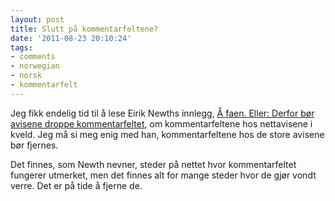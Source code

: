 ```yaml
---
layout: post
title: Slutt på kommentarfeltene?
date: '2011-08-23 20:10:24'
tags:
- comments
- norwegian
- norsk
- kommentarfelt
---
```



Jeg fikk endelig tid til å lese Eirik Newths innlegg, [Å faen. Eller: Derfor bør avisene droppe kommentarfeltet](http://newth.net/eirik/2011/08/09/a-faen/), om kommentarfeltene hos nettavisene i kveld. Jeg må si meg enig med han, kommentarfeltene hos de store avisene bør fjernes.

Det finnes, som Newth nevner, steder på nettet hvor kommentarfeltet fungerer utmerket, men det finnes alt for mange steder hvor de gjør vondt verre. Det er på tide å fjerne de.
